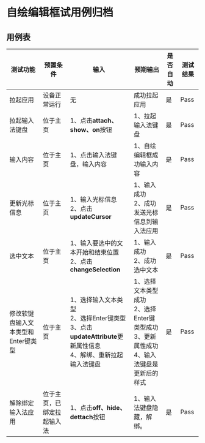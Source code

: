 # 自绘编辑框试用例归档

## 用例表

|测试功能|预置条件|输入|预期输出|是否自动|测试结果|
|--------------------------------|--------------------------------|--------------------------------|--------------------------------|--------------------------------|--------------------------------|
|拉起应用        |	设备正常运行|	无	|成功拉起应用|是|Pass|
| 拉起输入法键盘                      | 位于主页                   | 1、点击**attach、show、on**按钮                              | 1、拉起输入法键盘                                            | 是       | Pass     |
|输入内容| 位于主页 |	1、点击输入法键盘，输入内容	|1、自绘编辑框成功输入内容|是|Pass|
|更新光标信息| 位于主页 | 1、输入光标信息<br/>2、点击**updateCursor** | 1、输入成功<br/>2、成功发送光标信息到输入法应用 | 是 |Pass|
|选中文本| 位于主页 | 1、输入要选中的文本开始和结束位置<br/>2、点击**changeSelection** | 1、输入成功<br/>2、成功选中文本 | 是 |Pass|
|修改软键盘输入文本类型和Enter键类型| 位于主页 | 1、选择输入文本类型<br/>2、选择Enter键类型<br/>3、点击**updateAttribute**更新属性信息<br/>4、解绑、重新拉起输入法键盘 | 1、选择文本类型成功<br/>2、选择Enter键类型成功<br/>3、更新属性成功<br/>4、输入法键盘是更新后的样式 | 是 |Pass|
|解除绑定输入法应用| 位于主页，已绑定拉起输入法 | 1、点击**off、hide、dettach**按钮 | 1、输入法键盘隐藏，解绑。 | 是 |Pass|